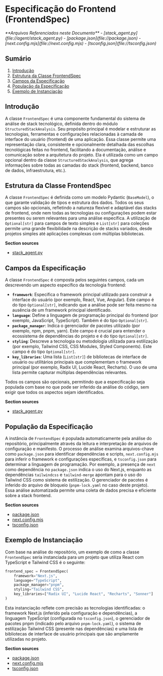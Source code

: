 # Especificação do Frontend (FrontendSpec)

<cite>
**Arquivos Referenciados neste Documento**  
- [stack_agent.py](file://agent/stack_agent.py)
- [package.json](file://package.json)
- [next.config.mjs](file://next.config.mjs)
- [tsconfig.json](file://tsconfig.json)
</cite>

## Sumário
1. [Introdução](#introdução)
2. [Estrutura da Classe FrontendSpec](#estrutura-da-classe-frontendspec)
3. [Campos da Especificação](#campos-da-especificação)
4. [População da Especificação](#população-da-especificação)
5. [Exemplo de Instanciação](#exemplo-de-instanciação)

## Introdução

A classe `FrontendSpec` é uma componente fundamental do sistema de análise de stack tecnológico, definida dentro do módulo `StructuredStackAnalysis`. Seu propósito principal é modelar e estruturar as tecnologias, ferramentas e configurações relacionadas à camada de interface do usuário (frontend) de uma aplicação. Essa classe permite uma representação clara, consistente e opcionalmente detalhada das escolhas tecnológicas feitas no frontend, facilitando a documentação, análise e comunicação sobre a arquitetura do projeto. Ela é utilizada como um campo opcional dentro da classe `StructuredStackAnalysis`, que agrega informações sobre todas as camadas do stack (frontend, backend, banco de dados, infraestrutura, etc.).

## Estrutura da Classe FrontendSpec

A classe `FrontendSpec` é definida como um modelo Pydantic (`BaseModel`), o que garante validação de tipos e estrutura dos dados. Todos os seus campos são opcionais, refletindo a natureza flexível e adaptável das stacks de frontend, onde nem todas as tecnologias ou configurações podem estar presentes ou serem relevantes para uma análise específica. A utilização de `Optional[str]` para campos de texto simples e `List[str]` para coleções permite uma grande flexibilidade na descrição de stacks variados, desde projetos simples até aplicações complexas com múltiplas bibliotecas.

**Section sources**
- [stack_agent.py](file://agent/stack_agent.py#L39-L44)

## Campos da Especificação

A classe `FrontendSpec` é composta pelos seguintes campos, cada um descrevendo um aspecto específico da tecnologia frontend:

- **`framework`**: Especifica o framework principal utilizado para construir a interface do usuário (por exemplo, React, Vue, Angular). Este campo é do tipo `Optional[str]`, indicando que a análise pode ser feita mesmo na ausência de um framework principal identificado.
- **`language`**: Define a linguagem de programação principal do frontend (por exemplo, JavaScript, TypeScript). Também é do tipo `Optional[str]`.
- **`package_manager`**: Indica o gerenciador de pacotes utilizado (por exemplo, npm, pnpm, yarn). Este campo é crucial para entender o ecossistema de dependências do projeto e é do tipo `Optional[str]`.
- **`styling`**: Descreve a tecnologia ou metodologia utilizada para estilização (por exemplo, Tailwind CSS, CSS Modules, Styled Components). Este campo é do tipo `Optional[str]`.
- **`key_libraries`**: Uma lista (`List[str]`) de bibliotecas de interface de usuário ou utilitários principais que complementam o framework principal (por exemplo, Radix UI, Lucide React, Recharts). O uso de uma lista permite capturar múltiplas dependências relevantes.

Todos os campos são opcionais, permitindo que a especificação seja populada com base no que pode ser inferido da análise do código, sem exigir que todos os aspectos sejam identificados.

**Section sources**
- [stack_agent.py](file://agent/stack_agent.py#L39-L44)

## População da Especificação

A instância de `FrontendSpec` é populada automaticamente pela análise do repositório, principalmente através da leitura e interpretação de arquivos de configuração e manifesto. O processo de análise examina arquivos-chave como `package.json` para identificar dependências e scripts, `next.config.mjs` para inferir o framework e configurações específicas, e `tsconfig.json` para determinar a linguagem de programação. Por exemplo, a presença de `next` como dependência no `package.json` indica o uso do Next.js, enquanto as dependências `tailwindcss` e `tailwind-merge` apontam para o uso do Tailwind CSS como sistema de estilização. O gerenciador de pacotes é inferido do arquivo de bloqueio (`pnpm-lock.yaml` no caso deste projeto). Essa análise automatizada permite uma coleta de dados precisa e eficiente sobre a stack frontend.

**Section sources**
- [package.json](file://package.json#L1-L86)
- [next.config.mjs](file://next.config.mjs#L1-L14)
- [tsconfig.json](file://tsconfig.json#L1-L27)

## Exemplo de Instanciação

Com base na análise do repositório, um exemplo de como a classe `FrontendSpec` seria instanciada para um projeto que utiliza React com TypeScript e Tailwind CSS é o seguinte:

```python
frontend_spec = FrontendSpec(
    framework="Next.js",
    language="TypeScript",
    package_manager="pnpm",
    styling="Tailwind CSS",
    key_libraries=["Radix UI", "Lucide React", "Recharts", "Sonner"]
)
```

Esta instanciação reflete com precisão as tecnologias identificadas: o framework Next.js (inferido pela configuração e dependências), a linguagem TypeScript (configurada no `tsconfig.json`), o gerenciador de pacotes pnpm (indicado pelo arquivo `pnpm-lock.yaml`), o sistema de estilização Tailwind CSS (presente nas dependências) e uma lista de bibliotecas de interface de usuário principais que são amplamente utilizadas no projeto.

**Section sources**
- [package.json](file://package.json#L1-L86)
- [next.config.mjs](file://next.config.mjs#L1-L14)
- [tsconfig.json](file://tsconfig.json#L1-L27)